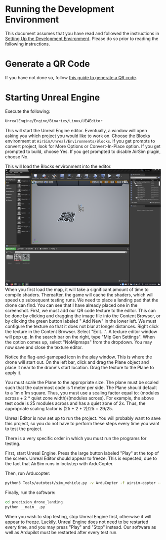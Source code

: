# Running the Development Environment

This document assumes that you have read and followed the instructions in
[Setting Up the Development Environment](dev_environment_setup.md). Please do so prior to reading the following
instructions.

# Generate a QR Code

If you have not done so, follow [this guide to generate a QR code](generate_qr_code.md).

# Starting Unreal Engine

Execute the following:

```bash
UnrealEngine/Engine/Binaries/Linux/UE4Editor 
```

This will start the Unreal Engine editor. Eventually, a window will open asking you which project you would like to work
on. Choose the Blocks environment at `AirSim/Unreal/Environments/Blocks`. If you get prompts to convert project, look
for More Options or Convert-In-Place option. If you get prompted to build, choose Yes. If you get prompted to disable
AirSim plugin, choose No.

This will load the Blocks environment into the editor. ![Screenshot of the Unreal Editor](Unreal_Editor_Screenshot.png)
When you first load the map, it will take a significant amount of time to compile shaders. Thereafter, the game will
cache the shaders, which will speed up subsequent testing runs. We need to place a landing pad that the drone can find.
You can see that I have already placed one in the screenshot. First, we must add our QR code texture to the editor. This
can be done by clicking and dragging the image file into the Content Browser, or by clicking the green button labeled "
Add New" in the lower left. We must configure the texture so that it does not blur at longer distances. Right click the
texture in the Content Browser. Select "Edit...". A texture editor window will pop up. In the search bar on the right,
type "Mip Gen Settings". When the option comes up, select "NoMipmaps" from the dropdown. You may now save and close the
texture editor.

Notice the flag-and-gamepad icon in the play window. This is where the drone will start out. On the left bar, click and
drag the Plane object and place it near to the drone's start location. Drag the texture to the Plane to apply it.

You must scale the Plane to the appropriate size. The plane must be scaled such that the outermost code is 1 meter per
side. The Plane should default to a 1m x 1m square. Thus, you must use a scaling factor equal to:
(modules across + 2 * quiet zone width)/(modules across). For example, the above test code is 25 modules across and has
a quiet zone of 2x. Thus, the appropriate scaling factor is (25 + 2 * 2)/25 = 29/25.

Unreal Editor is now set up to run the project. You will probably want to save this project, so you do not have to
perform these steps every time you want to test the project.

There is a very specific order in which you must run the programs for testing.

First, start Unreal Engine. Press the large button labeled "Play" at the top of the screen. Unreal Editor should appear
to freeze. This is expected, due to the fact that AirSim runs in lockstep with ArduCopter.

Then, run Arducopter:

```bash
python3 Tools/autotest/sim_vehicle.py -v ArduCopter -f airsim-copter --console
```

Finally, run the software:

```bash
cd precision_drone_landing
python __main__.py
```

When you wish to stop testing, stop Unreal Engine first, otherwise it will appear to freeze. Luckily, Unreal Engine does
not need to be restarted every time, and you may press "Play" and "Stop" instead. Our software as well as Ardupilot must
be restarted after every test run.
